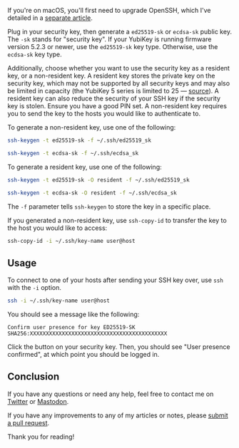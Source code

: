 If you're on macOS, you'll first need to upgrade OpenSSH, which I've detailed in a
[separate article](https://hkamran.com/article/upgrade-openssh-macos).

Plug in your security key, then generate a `ed25519-sk` or `ecdsa-sk` public key.
The `-sk` stands for "security key". If your YubiKey is running firmware version
5.2.3 or newer, use the `ed25519-sk` key type. Otherwise, use the `ecdsa-sk` key
type.

Additionally, choose whether you want to use the security key as a resident key,
or a non-resident key. A resident key stores the private key on the security key,
which may not be supported by all security keys and may also be limited in capacity
(the YubiKey 5 series is limited to 25 — [source](https://docs.yubico.com/hardware/yubikey/yk-5/tech-manual/yk5-apps.html#fido2)).
A resident key can also reduce the security of your SSH key if the security key
is stolen. Ensure you have a good PIN set. A non-resident key requires you to send
the key to the hosts you would like to authenticate to.

To generate a non-resident key, use one of the following:

```bash
ssh-keygen -t ed25519-sk -f ~/.ssh/ed25519_sk
```

```bash
ssh-keygen -t ecdsa-sk -f ~/.ssh/ecdsa_sk
```

To generate a resident key, use one of the following:

```bash
ssh-keygen -t ed25519-sk -O resident -f ~/.ssh/ed25519_sk
```

```bash
ssh-keygen -t ecdsa-sk -O resident -f ~/.ssh/ecdsa_sk
```

The `-f` parameter tells `ssh-keygen` to store the key in a specific place.

If you generated a non-resident key, use `ssh-copy-id` to transfer the key to the
host you would like to access:

```bash
ssh-copy-id -i ~/.ssh/key-name user@host
```

## Usage

To connect to one of your hosts after sending your SSH key over, use `ssh` with
the `-i` option.

```bash
ssh -i ~/.ssh/key-name user@host
```

You should see a message like the following:

```text
Confirm user presence for key ED25519-SK SHA256:XXXXXXXXXXXXXXXXXXXXXXXXXXXXXXXXXXXXXXXXXXX
```

Click the button on your security key. Then, you should see "User presence confirmed",
at which point you should be logged in.

## Conclusion

If you have any questions or need any help, feel free to contact me on
[Twitter](https://twitter.com/hkamran80) or [Mastodon](https://vmst.io/@hkamran).

If you have any improvements to any of my articles or notes, please
[submit a pull request](https://github.com/hkamran80/articles#contributions).

Thank you for reading!
